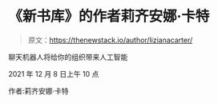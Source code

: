 # 《新书库》的作者莉齐安娜·卡特

> 原文：<https://thenewstack.io/author/lizianacarter/>

聊天机器人将给你的组织带来人工智能

2021 年 12 月 8 日上午 10 点

作者:莉齐安娜·卡特